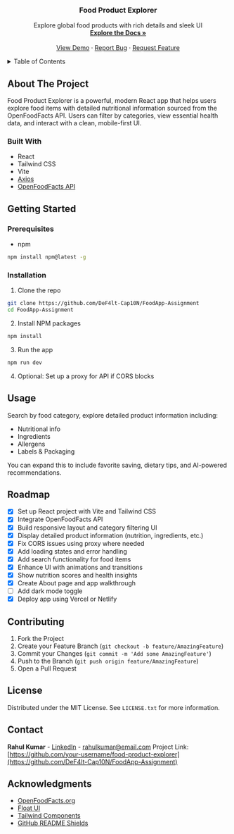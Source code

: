 <a id="readme-top"></a>


<br />
<div align="center">
  <h3 align="center">Food Product Explorer</h3>

  <p align="center">
    Explore global food products with rich details and sleek UI
    <br />
    <a href="https://github.com/your-username/food-product-explorer"><strong>Explore the Docs »</strong></a>
    <br />
    <br />
    <a href="https://github.com/your-username/food-product-explorer">View Demo</a>
    ·
    <a href="https://github.com/your-username/food-product-explorer/issues/new?labels=bug&template=bug-report.md">Report Bug</a>
    ·
    <a href="https://github.com/your-username/food-product-explorer/issues/new?labels=enhancement&template=feature-request.md">Request Feature</a>
  </p>
</div>

<details>
  <summary>Table of Contents</summary>
  <ol>
    <li><a href="#about-the-project">About The Project</a>
      <ul>
        <li><a href="#built-with">Built With</a></li>
      </ul>
    </li>
    <li><a href="#getting-started">Getting Started</a>
      <ul>
        <li><a href="#prerequisites">Prerequisites</a></li>
        <li><a href="#installation">Installation</a></li>
      </ul>
    </li>
    <li><a href="#usage">Usage</a></li>
    <li><a href="#roadmap">Roadmap</a></li>
    <li><a href="#contributing">Contributing</a></li>
    <li><a href="#license">License</a></li>
    <li><a href="#contact">Contact</a></li>
    <li><a href="#acknowledgments">Acknowledgments</a></li>
  </ol>
</details>


## About The Project

Food Product Explorer is a powerful, modern React app that helps users explore food items with detailed nutritional information sourced from the OpenFoodFacts API. Users can filter by categories, view essential health data, and interact with a clean, mobile-first UI.

### Built With

* React
* Tailwind CSS
* Vite
* [Axios](https://axios-http.com)
* [OpenFoodFacts API](https://world.openfoodfacts.org/data)

## Getting Started

### Prerequisites

* npm

```sh
npm install npm@latest -g
```

### Installation

1. Clone the repo

```sh
git clone https://github.com/DeF4lt-Cap10N/FoodApp-Assignment
cd FoodApp-Assignment
```

2. Install NPM packages

```sh
npm install
```

3. Run the app

```sh
npm run dev
```

4. Optional: Set up a proxy for API if CORS blocks

## Usage

Search by food category, explore detailed product information including:

* Nutritional info
* Ingredients
* Allergens
* Labels & Packaging

You can expand this to include favorite saving, dietary tips, and AI-powered recommendations.

## Roadmap

* [x] Set up React project with Vite and Tailwind CSS
* [x] Integrate OpenFoodFacts API
* [x] Build responsive layout and category filtering UI
* [x] Display detailed product information (nutrition, ingredients, etc.)
* [x] Fix CORS issues using proxy where needed
* [x] Add loading states and error handling
* [x] Add search functionality for food items
* [x] Enhance UI with animations and transitions
* [x] Show nutrition scores and health insights
* [x] Create About page and app walkthrough
* [ ] Add dark mode toggle
* [x] Deploy app using Vercel or Netlify

## Contributing

1. Fork the Project
2. Create your Feature Branch (`git checkout -b feature/AmazingFeature`)
3. Commit your Changes (`git commit -m 'Add some AmazingFeature'`)
4. Push to the Branch (`git push origin feature/AmazingFeature`)
5. Open a Pull Request

## License

Distributed under the MIT License. See `LICENSE.txt` for more information.

## Contact

**Rahul Kumar** - [LinkedIn](https://www.linkedin.com/in/captxrahul/) - [rahulkumar@email.com](mailto:captainakash1675@gmail.com)
Project Link: [https://github.com/your-username/food-product-explorer](https://github.com/DeF4lt-Cap10N/FoodApp-Assignment)

## Acknowledgments

* [OpenFoodFacts.org](https://world.openfoodfacts.org/)
* [Float UI](https://floatui.com/)
* [Tailwind Components](https://tailwindcomponents.com/)
* [GitHub README Shields](https://shields.io)

